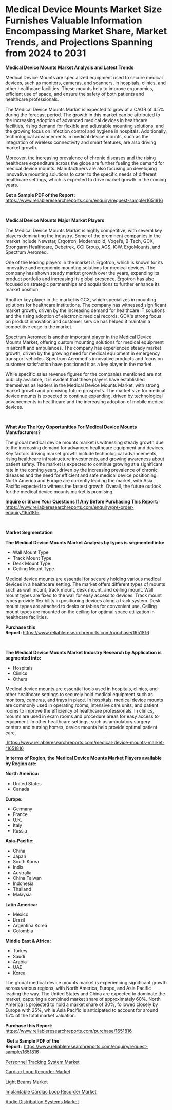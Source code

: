 <p><h1>Medical Device Mounts Market Size Furnishes Valuable Information Encompassing Market Share, Market Trends, and Projections Spanning from 2024 to 2031</h1></p><p><strong>Medical Device Mounts Market Analysis and Latest Trends</strong></p>
<p><p>Medical Device Mounts are specialized equipment used to secure medical devices, such as monitors, cameras, and scanners, in hospitals, clinics, and other healthcare facilities. These mounts help to improve ergonomics, efficient use of space, and ensure the safety of both patients and healthcare professionals.</p><p>The Medical Device Mounts Market is expected to grow at a CAGR of 4.5% during the forecast period. The growth in this market can be attributed to the increasing adoption of advanced medical devices in healthcare facilities, rising demand for flexible and adjustable mounting solutions, and the growing focus on infection control and hygiene in hospitals. Additionally, technological advancements in medical device mounts, such as the integration of wireless connectivity and smart features, are also driving market growth.</p><p>Moreover, the increasing prevalence of chronic diseases and the rising healthcare expenditure across the globe are further fueling the demand for medical device mounts. Manufacturers are also focusing on developing innovative mounting solutions to cater to the specific needs of different healthcare settings, which is expected to drive market growth in the coming years.</p></p>
<p><strong>Get a Sample PDF of the Report:&nbsp;</strong> <a href="https://www.reliableresearchreports.com/enquiry/request-sample/1651816">https://www.reliableresearchreports.com/enquiry/request-sample/1651816</a></p>
<p>&nbsp;</p>
<p><strong>Medical Device Mounts Major Market Players</strong></p>
<p><p>The Medical Device Mounts Market is highly competitive, with several key players dominating the industry. Some of the prominent companies in the market include Newstar, Ergotron, Modernsolid, Vogel’s, B-Tech, GCX, Strongarm Healthcare, Debetrek, CCI Group, AGS, ICW, ErgoMounts, and Spectrum Aeromed.</p><p>One of the leading players in the market is Ergotron, which is known for its innovative and ergonomic mounting solutions for medical devices. The company has shown steady market growth over the years, expanding its product portfolio and increasing its global presence. Ergotron has also focused on strategic partnerships and acquisitions to further enhance its market position.</p><p>Another key player in the market is GCX, which specializes in mounting solutions for healthcare institutions. The company has witnessed significant market growth, driven by the increasing demand for healthcare IT solutions and the rising adoption of electronic medical records. GCX's strong focus on product innovation and customer service has helped it maintain a competitive edge in the market.</p><p>Spectrum Aeromed is another important player in the Medical Device Mounts Market, offering custom mounting solutions for medical equipment in aircraft and ambulances. The company has experienced steady market growth, driven by the growing need for medical equipment in emergency transport vehicles. Spectrum Aeromed's innovative products and focus on customer satisfaction have positioned it as a key player in the market.</p><p>While specific sales revenue figures for the companies mentioned are not publicly available, it is evident that these players have established themselves as leaders in the Medical Device Mounts Market, with strong market growth and promising future prospects. The market size for medical device mounts is expected to continue expanding, driven by technological advancements in healthcare and the increasing adoption of mobile medical devices.</p></p>
<p>&nbsp;</p>
<p><strong>What Are The Key Opportunities For Medical Device Mounts Manufacturers?</strong></p>
<p><p>The global medical device mounts market is witnessing steady growth due to the increasing demand for advanced healthcare equipment and devices. Key factors driving market growth include technological advancements, rising healthcare infrastructure investments, and growing awareness about patient safety. The market is expected to continue growing at a significant rate in the coming years, driven by the increasing prevalence of chronic diseases and the need for efficient and safe medical device positioning. North America and Europe are currently leading the market, with Asia Pacific expected to witness the fastest growth. Overall, the future outlook for the medical device mounts market is promising.</p></p>
<p><strong>Inquire or Share Your Questions If Any Before Purchasing This Report:</strong> <a href="https://www.reliableresearchreports.com/enquiry/pre-order-enquiry/1651816">https://www.reliableresearchreports.com/enquiry/pre-order-enquiry/1651816</a></p>
<p>&nbsp;</p>
<p><strong>Market Segmentation</strong></p>
<p><strong>The Medical Device Mounts Market Analysis by types is segmented into:</strong></p>
<p><ul><li>Wall Mount Type</li><li>Track Mount Type</li><li>Desk Mount Type</li><li>Ceiling Mount Type</li></ul></p>
<p><p>Medical device mounts are essential for securely holding various medical devices in a healthcare setting. The market offers different types of mounts such as wall mount, track mount, desk mount, and ceiling mount. Wall mount types are fixed to the wall for easy access to devices. Track mount types provide flexibility in positioning devices along a track system. Desk mount types are attached to desks or tables for convenient use. Ceiling mount types are mounted on the ceiling for optimal space utilization in healthcare facilities.</p></p>
<p><strong>Purchase this Report:&nbsp;</strong><a href="https://www.reliableresearchreports.com/purchase/1651816">https://www.reliableresearchreports.com/purchase/1651816</a></p>
<p>&nbsp;</p>
<p><strong>The Medical Device Mounts Market Industry Research by Application is segmented into:</strong></p>
<p><ul><li>Hospitals</li><li>Clinics</li><li>Others</li></ul></p>
<p><p>Medical device mounts are essential tools used in hospitals, clinics, and other healthcare settings to securely hold medical equipment such as monitors, cameras, and trays in place. In hospitals, medical device mounts are commonly used in operating rooms, intensive care units, and patient rooms to improve the efficiency of healthcare professionals. In clinics, mounts are used in exam rooms and procedure areas for easy access to equipment. In other healthcare settings, such as ambulatory surgery centers and nursing homes, device mounts help provide optimal patient care.</p></p>
<p><a href="https://www.reliableresearchreports.com/medical-device-mounts-market-r1651816">&nbsp;https://www.reliableresearchreports.com/medical-device-mounts-market-r1651816</a></p>
<p><strong>In terms of Region, the Medical Device Mounts Market Players available by Region are:</strong></p>
<p>
    <p> <strong> North America: </strong>
        <ul>
            <li>United States</li>
            <li>Canada</li>
        </ul>
        </p> 
    <p> <strong> Europe: </strong>
        <ul>
            <li>Germany</li>
            <li>France</li>
            <li>U.K.</li>
            <li>Italy</li>
            <li>Russia</li>
        </ul>
        </p> 
    <p> <strong> Asia-Pacific: </strong>
        <ul>
            <li>China</li>
            <li>Japan</li>
            <li>South Korea</li>
            <li>India</li>
            <li>Australia</li>
            <li>China Taiwan</li>
            <li>Indonesia</li>
            <li>Thailand</li>
            <li>Malaysia</li>
        </ul>
        </p> 
    <p> <strong> Latin America: </strong>
        <ul>
            <li>Mexico</li>
            <li>Brazil</li>
            <li>Argentina Korea</li>
            <li>Colombia</li>
        </ul>
        </p> 
    <p> <strong> Middle East & Africa: </strong>
        <ul>
            <li>Turkey</li>
            <li>Saudi</li>
            <li>Arabia</li>
            <li>UAE</li>
            <li>Korea</li>
        </ul>
    </p>
    </p>
<p><p>The global medical device mounts market is experiencing significant growth across various regions, with North America, Europe, and Asia Pacific leading the way. The United States and China are expected to dominate the market, capturing a combined market share of approximately 60%. North America is projected to hold a market share of 30%, followed closely by Europe with 25%, while Asia Pacific is anticipated to account for around 15% of the total market valuation.</p></p>
<p><strong>Purchase this Report: </strong><a href="https://www.reliableresearchreports.com/purchase/1651816">https://www.reliableresearchreports.com/purchase/1651816</a></p>
<p>&nbsp;<strong>Get a Sample PDF of the Report:&nbsp;&nbsp;</strong><a href="https://www.reliableresearchreports.com/enquiry/request-sample/1651816">https://www.reliableresearchreports.com/enquiry/request-sample/1651816</a></p>
<p><strong></strong></p>
<p><p><a href="https://medium.com/@enosstark/personnel-tracking-system-market-a-global-and-regional-analysis-focus-on-region-country-level-466cd3320583">Personnel Tracking System Market</a></p><p><a href="https://github.com/LiamKanenood/Market-Research-Report-List-1/blob/main/cardiac-loop-recorder-market.md">Cardiac Loop Recorder Market</a></p><p><a href="https://medium.com/@mayekuhic78/global-light-beams-market-size-is-expected-to-reach-at-a-cagr-of-13-7-f82b702d1800">Light Beams Market</a></p><p><a href="https://github.com/Raeloodard576457/Market-Research-Report-List-1/blob/main/implantable-cardiac-loop-recorder-market.md">Implantable Cardiac Loop Recorder Market</a></p><p><a href="https://medium.com/@doristurner71/evaluating-global-audio-distribution-systems-market-trends-and-growth-opportunities-by-region-type-9e1144eb8b0d">Audio Distribution Systems Market</a></p></p>
